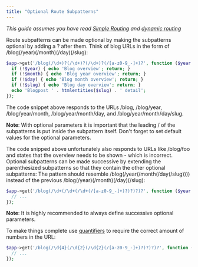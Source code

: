 ```yaml
---
title: "Optional Route Subpatterns"
---
```


<!-- markdownlint-disable no-inline-html -->

*This guide assumes you have read [Simple Routing](/docs/routing/) and [dynamic routing](/docs/routing/dynamic)*

Route subpatterns can be made optional by making the subpatterns optional by adding a ? after them. Think of blog URLs in the form of /blog(/year)(/month)(/day)(/slug):

```php
$app->get('/blog(/\d+)?(/\d+)?(/\d+)?(/[a-z0-9_-]+)?', function ($year = null, $month = null, $day = null, $slug = null) {
  if (!$year) { echo 'Blog overview'; return; }
  if (!$month) { echo 'Blog year overview'; return; }
  if (!$day) { echo 'Blog month overview'; return; }
  if (!$slug) { echo 'Blog day overview'; return; }
  echo 'Blogpost ' . htmlentities($slug) . ' detail';
});
```

The code snippet above responds to the URLs /blog, /blog/year, /blog/year/month, /blog/year/month/day, and /blog/year/month/day/slug.

**Note**: With optional parameters it is important that the leading / of the subpatterns is put inside the subpattern itself. Don't forget to set default values for the optional parameters.

The code snipped above unfortunately also responds to URLs like /blog/foo and states that the overview needs to be shown - which is incorrect. Optional subpatterns can be made successive by extending the parenthesized subpatterns so that they contain the other optional subpatterns: The pattern should resemble /blog(/year(/month(/day(/slug)))) instead of the previous /blog(/year)(/month)(/day)(/slug):

```php
$app->get('/blog(/\d+(/\d+(/\d+(/[a-z0-9_-]+)?)?)?)?', function ($year = null, $month = null, $day = null, $slug = null) {
  // ...
});
```

**Note**: It is highly recommended to always define successive optional parameters.

To make things complete use [quantifiers](http://www.php.net/manual/en/regexp.reference.repetition.php) to require the correct amount of numbers in the URL:

```php
$app->get('/blog(/\d{4}(/\d{2}(/\d{2}(/[a-z0-9_-]+)?)?)?)?', function ($year = null, $month = null, $day = null, $slug = null) {
  // ...
});
```
